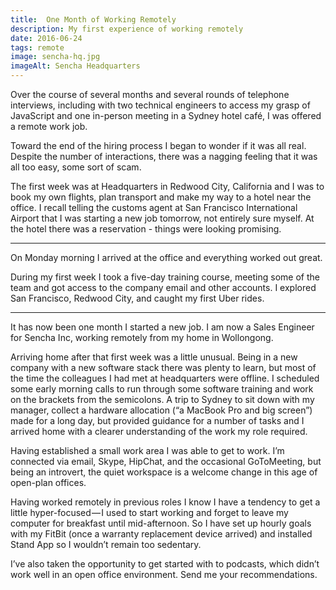 ```yaml
---
title:  One Month of Working Remotely
description: My first experience of working remotely
date: 2016-06-24
tags: remote
image: sencha-hq.jpg
imageAlt: Sencha Headquarters
---
```


Over the course of several months and several rounds of telephone interviews, including with two technical engineers to access my grasp of JavaScript and one in-person meeting in a Sydney hotel café, I was offered a remote work job.

Toward the end of the hiring process I began to wonder if it was all real. Despite the number of interactions, there was a nagging feeling that it was all too easy, some sort of scam.

The first week was at Headquarters in Redwood City, California and I was to book my own flights, plan transport and make my way to a hotel near the office. I recall telling the customs agent at San Francisco International Airport that I was starting a new job tomorrow, not entirely sure myself. At the hotel there was a reservation - things were looking promising.

---

On Monday morning I arrived at the office and everything worked out great.

During my first week I took a five-day training course, meeting some of the team and got access to the company email and other accounts. I explored San Francisco, Redwood City, and caught my first Uber rides.

---

It has now been one month I started a new job. I am now a Sales Engineer for Sencha Inc, working remotely from my home in Wollongong.

Arriving home after that first week was a little unusual. Being in a new company with a new software stack there was plenty to learn, but most of the time the colleagues I had met at headquarters were offline. I scheduled some early morning calls to run through some software training and work on the brackets from the semicolons. A trip to Sydney to sit down with my manager, collect a hardware allocation (“a MacBook Pro and big screen”) made for a long day, but provided guidance for a number of tasks and I arrived home with a clearer understanding of the work my role required.

Having established a small work area I was able to get to work. I’m connected via email, Skype, HipChat, and the occasional GoToMeeting, but being an introvert, the quiet workspace is a welcome change in this age of open-plan offices.

Having worked remotely in previous roles I know I have a tendency to get a little hyper-focused — I used to start working and forget to leave my computer for breakfast until mid-afternoon. So I have set up hourly goals with my FitBit (once a warranty replacement device arrived) and installed Stand App so I wouldn’t remain too sedentary.

I’ve also taken the opportunity to get started with to podcasts, which didn’t work well in an open office environment. Send me your recommendations.
